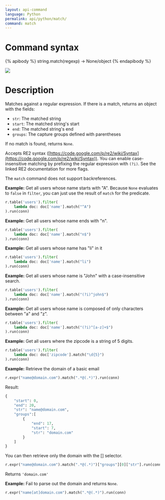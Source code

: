 ```yaml
---
layout: api-command
language: Python
permalink: api/python/match/
command: match
---
```


# Command syntax #

{% apibody %}
string.match(regexp) &rarr; None/object
{% endapibody %}

<img src="/assets/images/docs/api_illustrations/match.png" class="api_command_illustration" />

# Description #

Matches against a regular expression. If there is a match, returns an object with the fields:

- `str`: The matched string
- `start`: The matched string's start
- `end`: The matched string's end
- `groups`: The capture groups defined with parentheses

If no match is found, returns `None`.

Accepts RE2 syntax
([https://code.google.com/p/re2/wiki/Syntax](https://code.google.com/p/re2/wiki/Syntax)).
You can enable case-insensitive matching by prefixing the regular expression with
`(?i)`. See the linked RE2 documentation for more flags.

The `match` command does not support backreferences.

__Example:__ Get all users whose name starts with "A". Because `None` evaluates to `false` in
`filter`, you can just use the result of `match` for the predicate.


```py
r.table('users').filter(
    lambda doc: doc['name'].match("^A")
).run(conn)
```

__Example:__ Get all users whose name ends with "n".

```py
r.table('users').filter(
    lambda doc: doc['name'].match("n$")
).run(conn)
```

__Example:__ Get all users whose name has "li" in it

```py
r.table('users').filter(
    lambda doc: doc['name'].match("li")
).run(conn)
```

__Example:__ Get all users whose name is "John" with a case-insensitive search.

```py
r.table('users').filter(
    lambda doc: doc['name'].match("(?i)^john$")
).run(conn)
```

__Example:__ Get all users whose name is composed of only characters between "a" and "z".

```py
r.table('users').filter(
    lambda doc: doc['name'].match("(?i)^[a-z]+$")
).run(conn)
```

__Example:__ Get all users where the zipcode is a string of 5 digits.

```py
r.table('users').filter(
    lambda doc: doc['zipcode'].match("\d{5}")
).run(conn)
```


__Example:__ Retrieve the domain of a basic email

```py
r.expr("name@domain.com").match(".*@(.*)").run(conn)
```

Result:

```py
{
    "start": 0,
    "end": 20,
    "str": "name@domain.com",
    "groups":[
        {
            "end": 17,
            "start": 7,
            "str": "domain.com"
        }
    ]
}
```

You can then retrieve only the domain with the [\[\]](/api/python/get_field) selector.

```py
r.expr("name@domain.com").match(".*@(.*)")["groups"][0]["str"].run(conn)
```

Returns `'domain.com'`


__Example:__ Fail to parse out the domain and returns `None`.

```py
r.expr("name[at]domain.com").match(".*@(.*)").run(conn)
```
